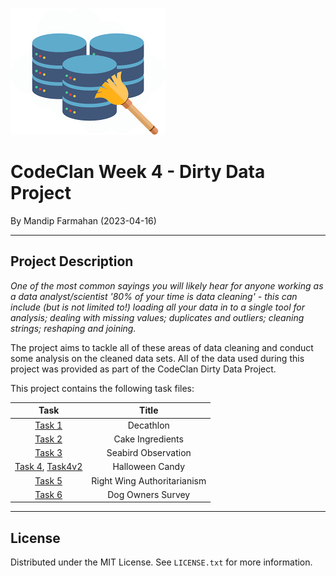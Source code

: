 ![](images/data_cleaning.png)

# **CodeClan Week 4 - Dirty Data Project**

By Mandip Farmahan (2023-04-16)

------------------------------------------------------------------------

## Project Description

*One of the most common sayings you will likely hear for anyone working as a data analyst/scientist '80% of your time is data cleaning' - this can include (but is not limited to!) loading all your data in to a single tool for analysis; dealing with missing values; duplicates and outliers; cleaning strings; reshaping and joining.*

The project aims to tackle all of these areas of data cleaning and conduct some analysis on the cleaned data sets. All of the data used during this project was provided as part of the CodeClan Dirty Data Project.

This project contains the following task files:

|                           Task                           |            Title            |
|:-------------------------------:|:--------------------------------:|
|                [Task 1](task1/README.md)                 |          Decathlon          |
|                [Task 2](task2/README.md)                 |      Cake Ingredients       |
|                [Task 3](task3/README.md)                 |     Seabird Observation     |
| [Task 4](task4/README.md), [Task4v2](task4_2/README.md) |       Halloween Candy       |
|                [Task 5](task5/README.md)                 | Right Wing Authoritarianism |
|                [Task 6](task6/README.md)                 |      Dog Owners Survey      |

------------------------------------------------------------------------

## License

Distributed under the MIT License. See `LICENSE.txt` for more information.
